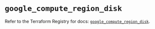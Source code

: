 # `google_compute_region_disk`

Refer to the Terraform Registry for docs: [`google_compute_region_disk`](https://registry.terraform.io/providers/hashicorp/google/5.26.0/docs/resources/compute_region_disk).
